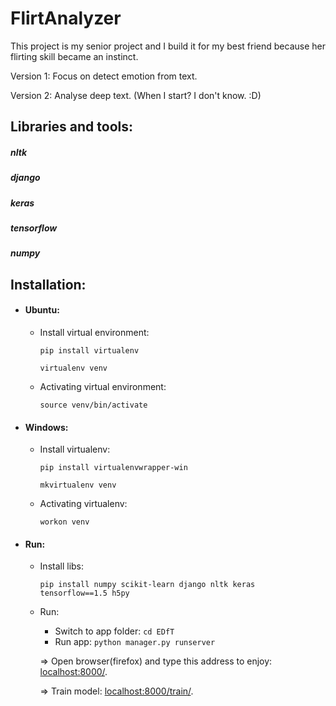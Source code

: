 # FlirtAnalyzer
This project is my senior project and I build it for my best friend because her flirting skill became an instinct.

Version 1: Focus on detect emotion from text. 

Version 2: Analyse deep text. (When I start? I don't know. :D) 

## Libraries and tools:

##### nltk

##### django

##### keras

##### tensorflow

##### numpy

## Installation:

* #### Ubuntu:

    + Install virtual environment:
        ```
        pip install virtualenv
         
        virtualenv venv
        ```

    + Activating virtual environment:
        ```
        source venv/bin/activate
        ```

* #### Windows:
    + Install virtualenv:
        ```
        pip install virtualenvwrapper-win
        
        mkvirtualenv venv
        ```
    + Activating virtualenv:
        ```
        workon venv
        ```
    
* #### Run:
    + Install libs:
        ```
        pip install numpy scikit-learn django nltk keras tensorflow==1.5 h5py
        ```
    + Run:
        - Switch to app folder: ```cd EDfT```
        - Run app: ```python manager.py runserver```
        
        => Open browser(firefox) and type this address to enjoy: [localhost:8000/](http://localhost:8000/).
        
        => Train model: [localhost:8000/train/](localhost:8000/train/).
         